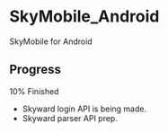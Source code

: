 # SkyMobile_Android
SkyMobile for Android

## Progress
10% Finished

- Skyward login API is being made.
- Skyward parser API prep.

